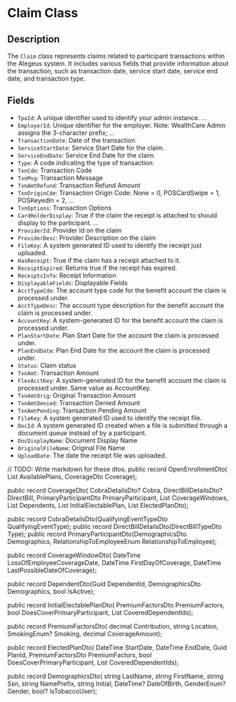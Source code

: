# Claim Class

## Description
The `Claim` class represents claims related to participant transactions within the Alegeus system. It includes various fields that provide information about the transaction, such as transaction date, service start date, service end date, and transaction type.

## Fields
- `TpaId`: A unique identifier used to identify your admin instance. ...
- `EmployerId`: Unique identifier for the employer. Note: WealthCare Admin assigns the 3-character prefix; ...
- `TransactionDate`: Date of the transaction.
- `ServiceStartDate`: Service Start Date for the claim.
- `ServiceEndDate`: Service End Date for the claim.
- `Type`: A code indicating the type of transaction:
- `TxnCde`: Transaction Code
- `TxnMsg`: Transaction Message
- `TxnAmtRefund`: Transaction Refund Amount
- `TxnOriginCde`: Transaction Origin Code: None = 0, POSCardSwipe = 1, POSKeyedIn = 2, ...
- `TxnOptions`: Transaction Options
- `CardHolderDisplay`: True if the claim the receipt is attached to should display to the participant. ...
- `ProviderId`: Provider Id on the claim
- `ProviderDesc`: Provider Description on the claim
- `FileKey`: A system generated ID used to identify the receipt just uploaded.
- `HasReceipt`: True if the claim has a receipt attached to it.
- `ReceiptExpired`: Returns true if the receipt has expired.
- `ReceiptsInfo`: Receipt Information
- `DisplayableFields`: Displayable Fields
- `AcctTypeCde`: The account type code for the benefit account the claim is processed under.
- `AcctTypeDesc`: The account type description for the benefit account the claim is processed under.
- `AccountKey`: A system-generated ID for the benefit account the claim is processed under.
- `PlanStartDate`: Plan Start Date for the account the claim is processed under.
- `PlanEndDate`: Plan End Date for the account the claim is processed under.
- `Status`: Claim status
- `TxnAmt`: Transaction Amount
- `FlexAcctKey`: A system-generated ID for the benefit account the claim is processed under. Same value as AccountKey.
- `TxnAmtOrig`: Original Transaction Amount
- `TxnAmtDenied`: Transaction Denied Amount
- `TxnAmtPending`: Transaction Pending Amount
- `FileKey`: A system generated ID used to identify the receipt file.
- `DocId`: A system generated ID created when a file is submitted through a document queue instead of by a participant.
- `DocDisplayName`: Document Display Name
- `OriginalFileName`: Original File Name
- `UploadDate`: The date the receipt file was uploaded.

// TODO: Write markdown for these dtos.
public record OpenEnrollmentDto(
    List<PlanDto> AvailablePlans,
    CoverageDto Coverage);

public record CoverageDto(
    CobraDetailsDto? Cobra,
    DirectBillDetailsDto? DirectBill,
    PrimaryParticipantDto PrimaryParticipant,
    List<CoverageWindowDto> CoverageWindows,
    List<DependentDto> Dependents,
    List<InitialElectablePlanDto> InitialElectablePlan,
    List<ElectedPlanDto> ElectedPlanDto);

public record CobraDetailsDto(QualifyingEventTypeDto QualifyingEventType);
public record DirectBillDetailsDto(DirectBillTypeDto Type);
public record PrimaryParticipantDto(DemographicsDto Demographics, RelationshipToEmployeeEnum RelationshipToEmployee);

public record CoverageWindowDto(
    DateTime LossOfEmployeeCoverageDate,
    DateTime FirstDayOfCoverage,
    DateTime LastPossibleDateOfCoverage);

public record DependentDto(Guid DependentId, DemographicsDto Demographics, bool IsActive);

public record InitialElectablePlanDto(
    PremiumFactorsDto PremiumFactors,
    bool DoesCoverPrimaryParticipant,
    List<Guid> CoveredDependentIds);

public record PremiumFactorsDto(
    decimal Contribution,
    string Location,
    SmokingEnum? Smoking,
    decimal CoverageAmount);

public record ElectedPlanDto(
    DateTime StartDate,
    DateTime EndDate,
    Guid PlanId,
    PremiumFactorsDto PremiumFactors,
    bool DoesCoverPrimaryParticipant,
    List<Guid> CoveredDependentIds);

public record DemographicsDto(
    string LastName,
    string FirstName,
    string Ssn,
    string NamePrefix,
    string Initial,
    DateTime? DateOfBirth,
    GenderEnum? Gender,
    bool? IsTobaccoUser);